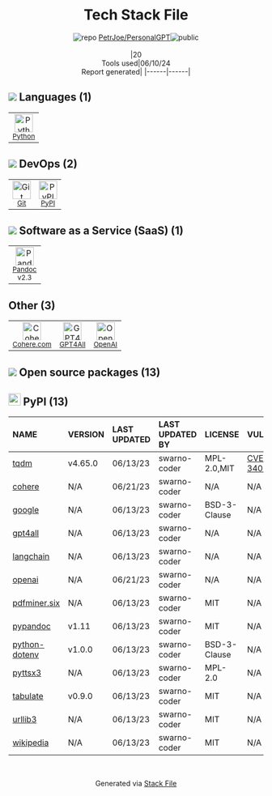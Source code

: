 <!--
&lt;--- Readme.md Snippet without images Start ---&gt;
## Tech Stack
PetrJoe/PersonalGPT is built on the following main stack:

- [Python](https://www.python.org) – Languages
- [Pandoc](https://pandoc.org/) – File Conversion
- [Cohere.com](https://cohere.com/) – Large Language Models
- [GPT4All](https://gpt4all.io/index.html) – GPT Tools
- [OpenAI](https://openai.com/) – Large Language Models

Full tech stack [here](/techstack.md)

&lt;--- Readme.md Snippet without images End ---&gt;

&lt;--- Readme.md Snippet with images Start ---&gt;
## Tech Stack
PetrJoe/PersonalGPT is built on the following main stack:

- <img width='25' height='25' src='https://img.stackshare.io/service/993/pUBY5pVj.png' alt='Python'/> [Python](https://www.python.org) – Languages
- <img width='25' height='25' src='https://img.stackshare.io/service/2330/no-img-open-source.png' alt='Pandoc'/> [Pandoc](https://pandoc.org/) – File Conversion
- <img width='25' height='25' src='https://img.stackshare.io/service/101884/default_cf6d4a823cb5b37940800efc1e952b6a6c74e32a.png' alt='Cohere.com'/> [Cohere.com](https://cohere.com/) – Large Language Models
- <img width='25' height='25' src='https://img.stackshare.io/service/109223/default_f477d8a1160a73dc008ccb33efa5d4b9d45baa07.png' alt='GPT4All'/> [GPT4All](https://gpt4all.io/index.html) – GPT Tools
- <img width='25' height='25' src='https://img.stackshare.io/service/48786/default_8b1119bcbb159cebebc2f6cfc9cd2e359b169d22.jpg' alt='OpenAI'/> [OpenAI](https://openai.com/) – Large Language Models

Full tech stack [here](/techstack.md)

&lt;--- Readme.md Snippet with images End ---&gt;
-->
<div align="center">

# Tech Stack File
![](https://img.stackshare.io/repo.svg "repo") [PetrJoe/PersonalGPT](https://github.com/PetrJoe/PersonalGPT)![](https://img.stackshare.io/public_badge.svg "public")
<br/><br/>
|20<br/>Tools used|06/10/24 <br/>Report generated|
|------|------|
</div>

## <img src='https://img.stackshare.io/languages.svg'/> Languages (1)
<table><tr>
  <td align='center'>
  <img width='36' height='36' src='https://img.stackshare.io/service/993/pUBY5pVj.png' alt='Python'>
  <br>
  <sub><a href="https://www.python.org">Python</a></sub>
  <br>
  <sub></sub>
</td>

</tr>
</table>

## <img src='https://img.stackshare.io/devops.svg'/> DevOps (2)
<table><tr>
  <td align='center'>
  <img width='36' height='36' src='https://img.stackshare.io/service/1046/git.png' alt='Git'>
  <br>
  <sub><a href="http://git-scm.com/">Git</a></sub>
  <br>
  <sub></sub>
</td>

<td align='center'>
  <img width='36' height='36' src='https://img.stackshare.io/service/12572/-RIWgodF_400x400.jpg' alt='PyPI'>
  <br>
  <sub><a href="https://pypi.org/">PyPI</a></sub>
  <br>
  <sub></sub>
</td>

</tr>
</table>

## <img src='https://img.stackshare.io/saas.svg'/> Software as a Service (SaaS) (1)
<table><tr>
  <td align='center'>
  <img width='36' height='36' src='https://img.stackshare.io/service/2330/no-img-open-source.png' alt='Pandoc'>
  <br>
  <sub><a href="https://pandoc.org/">Pandoc</a></sub>
  <br>
  <sub>v2.3</sub>
</td>

</tr>
</table>

## Other (3)
<table><tr>
  <td align='center'>
  <img width='36' height='36' src='https://img.stackshare.io/service/101884/default_cf6d4a823cb5b37940800efc1e952b6a6c74e32a.png' alt='Cohere.com'>
  <br>
  <sub><a href="https://cohere.com/">Cohere.com</a></sub>
  <br>
  <sub></sub>
</td>

<td align='center'>
  <img width='36' height='36' src='https://img.stackshare.io/service/109223/default_f477d8a1160a73dc008ccb33efa5d4b9d45baa07.png' alt='GPT4All'>
  <br>
  <sub><a href="https://gpt4all.io/index.html">GPT4All</a></sub>
  <br>
  <sub></sub>
</td>

<td align='center'>
  <img width='36' height='36' src='https://img.stackshare.io/service/48786/default_8b1119bcbb159cebebc2f6cfc9cd2e359b169d22.jpg' alt='OpenAI'>
  <br>
  <sub><a href="https://openai.com/">OpenAI</a></sub>
  <br>
  <sub></sub>
</td>

</tr>
</table>


## <img src='https://img.stackshare.io/group.svg' /> Open source packages (13)</h2>

## <img width='24' height='24' src='https://img.stackshare.io/service/12572/-RIWgodF_400x400.jpg'/> PyPI (13)

|NAME|VERSION|LAST UPDATED|LAST UPDATED BY|LICENSE|VULNERABILITIES|
|:------|:------|:------|:------|:------|:------|
|[tqdm](https://pypi.org/project/tqdm)|v4.65.0|06/13/23|swarno-coder |MPL-2.0,MIT|[CVE-2024-34062](https://github.com/advisories/GHSA-g7vv-2v7x-gj9p) (Low)|
|[cohere](https://pypi.org/project/cohere)|N/A|06/21/23|swarno-coder |N/A|N/A|
|[google](https://pypi.org/project/google)|N/A|06/13/23|swarno-coder |BSD-3-Clause|N/A|
|[gpt4all](https://pypi.org/project/gpt4all)|N/A|06/13/23|swarno-coder |N/A|N/A|
|[langchain](https://pypi.org/project/langchain)|N/A|06/13/23|swarno-coder |N/A|N/A|
|[openai](https://pypi.org/project/openai)|N/A|06/21/23|swarno-coder |N/A|N/A|
|[pdfminer.six](https://pypi.org/project/pdfminer.six)|N/A|06/13/23|swarno-coder |MIT|N/A|
|[pypandoc](https://pypi.org/project/pypandoc)|v1.11|06/13/23|swarno-coder |MIT|N/A|
|[python-dotenv](https://pypi.org/project/python-dotenv)|v1.0.0|06/13/23|swarno-coder |BSD-3-Clause|N/A|
|[pyttsx3](https://pypi.org/project/pyttsx3)|N/A|06/13/23|swarno-coder |MPL-2.0|N/A|
|[tabulate](https://pypi.org/project/tabulate)|v0.9.0|06/13/23|swarno-coder |MIT|N/A|
|[urllib3](https://pypi.org/project/urllib3)|N/A|06/13/23|swarno-coder |MIT|N/A|
|[wikipedia](https://pypi.org/project/wikipedia)|N/A|06/13/23|swarno-coder |MIT|N/A|

<br/>
<div align='center'>

Generated via [Stack File](https://github.com/marketplace/stack-file)
